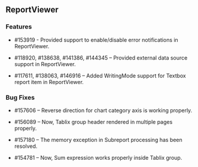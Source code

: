## ReportViewer

### Features

* \#153919 - Provided support to enable/disable error notifications in ReportViewer.

* \#118920, #138638, #141386, #144345 – Provided external data source support in ReportViewer.

* \#117611, #138063, #146916 – Added WritingMode support for Textbox report item in ReportViewer.

### Bug Fixes

* \#157606 – Reverse direction for chart category axis is working properly.

* \#156089 – Now, Tablix group header rendered in multiple pages properly.

* \#157180 – The memory exception in Subreport processing has been resolved.

* \#154781 – Now, Sum expression works properly inside Tablix group.

